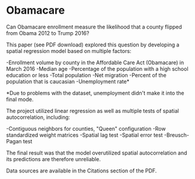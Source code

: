 # Obamacare
Can Obamacare enrollment measure the likelihood that a county flipped from Obama 2012 to Trump 2016?

This paper (see PDF download) explored this question by developing a spatial regression model based on multiple factors:

-Enrollment volume by county in the Affordable Care Act (Obamacare) in March 2016
-Median age
-Percentage of the population with a high school education or less
-Total population
-Net migration
-Percent of the population that is caucasian
-Unemployment rate*

*Due to problems with the dataset, unemployment didn't make it into the final mode.

The project utilized linear regression as well as multiple tests of spatial autocorrelation, including:

-Contiguous neighbors for counties, "Queen" configuration
-Row standardized weight matrices
-Spatial lag test
-Spatial error test
-Breusch-Pagan test

The final result was that the model overutilized spatial autocorrelation and its predictions are therefore unreliable.

Data sources are available in the Citations section of the PDF.
